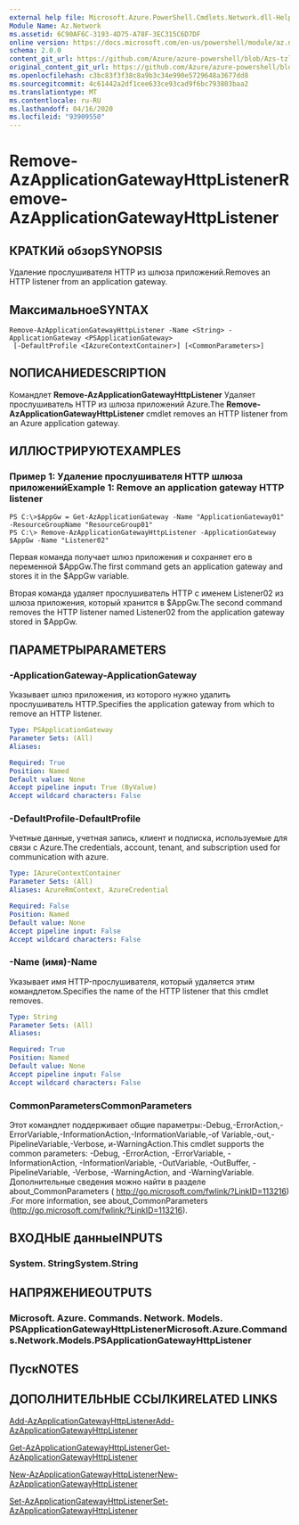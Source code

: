 ```yaml
---
external help file: Microsoft.Azure.PowerShell.Cmdlets.Network.dll-Help.xml
Module Name: Az.Network
ms.assetid: 6C90AF6C-3193-4D75-A78F-3EC315C6D7DF
online version: https://docs.microsoft.com/en-us/powershell/module/az.network/remove-azapplicationgatewayhttplistener
schema: 2.0.0
content_git_url: https://github.com/Azure/azure-powershell/blob/Azs-tzl/src/Network/Network/help/Remove-AzApplicationGatewayHttpListener.md
original_content_git_url: https://github.com/Azure/azure-powershell/blob/Azs-tzl/src/Network/Network/help/Remove-AzApplicationGatewayHttpListener.md
ms.openlocfilehash: c3bc83f3f38c8a9b3c34e990e5729648a3677dd8
ms.sourcegitcommit: 4c61442a2df1cee633ce93cad9f6bc793803baa2
ms.translationtype: MT
ms.contentlocale: ru-RU
ms.lasthandoff: 04/16/2020
ms.locfileid: "93909550"
---
```

# <span data-ttu-id="b384f-101">Remove-AzApplicationGatewayHttpListener</span><span class="sxs-lookup"><span data-stu-id="b384f-101">Remove-AzApplicationGatewayHttpListener</span></span>

## <span data-ttu-id="b384f-102">КРАТКИй обзор</span><span class="sxs-lookup"><span data-stu-id="b384f-102">SYNOPSIS</span></span>
<span data-ttu-id="b384f-103">Удаление прослушивателя HTTP из шлюза приложений.</span><span class="sxs-lookup"><span data-stu-id="b384f-103">Removes an HTTP listener from an application gateway.</span></span>

## <span data-ttu-id="b384f-104">Максимальное</span><span class="sxs-lookup"><span data-stu-id="b384f-104">SYNTAX</span></span>

```
Remove-AzApplicationGatewayHttpListener -Name <String> -ApplicationGateway <PSApplicationGateway>
 [-DefaultProfile <IAzureContextContainer>] [<CommonParameters>]
```

## <span data-ttu-id="b384f-105">NОПИСАНИЕ</span><span class="sxs-lookup"><span data-stu-id="b384f-105">DESCRIPTION</span></span>
<span data-ttu-id="b384f-106">Командлет **Remove-AzApplicationGatewayHttpListener** Удаляет прослушиватель HTTP из шлюза приложений Azure.</span><span class="sxs-lookup"><span data-stu-id="b384f-106">The **Remove-AzApplicationGatewayHttpListener** cmdlet removes an HTTP listener from an Azure application gateway.</span></span>

## <span data-ttu-id="b384f-107">ИЛЛЮСТРИРУЮТ</span><span class="sxs-lookup"><span data-stu-id="b384f-107">EXAMPLES</span></span>

### <span data-ttu-id="b384f-108">Пример 1: Удаление прослушивателя HTTP шлюза приложений</span><span class="sxs-lookup"><span data-stu-id="b384f-108">Example 1: Remove an application gateway HTTP listener</span></span>
```
PS C:\>$AppGw = Get-AzApplicationGateway -Name "ApplicationGateway01" -ResourceGroupName "ResourceGroup01"
PS C:\> Remove-AzApplicationGatewayHttpListener -ApplicationGateway $AppGw -Name "Listener02"
```

<span data-ttu-id="b384f-109">Первая команда получает шлюз приложения и сохраняет его в переменной $AppGw.</span><span class="sxs-lookup"><span data-stu-id="b384f-109">The first command gets an application gateway and stores it in the $AppGw variable.</span></span>

<span data-ttu-id="b384f-110">Вторая команда удаляет прослушиватель HTTP с именем Listener02 из шлюза приложения, который хранится в $AppGw.</span><span class="sxs-lookup"><span data-stu-id="b384f-110">The second command removes the HTTP listener named Listener02 from the application gateway stored in $AppGw.</span></span>

## <span data-ttu-id="b384f-111">ПАРАМЕТРЫ</span><span class="sxs-lookup"><span data-stu-id="b384f-111">PARAMETERS</span></span>

### <span data-ttu-id="b384f-112">-ApplicationGateway</span><span class="sxs-lookup"><span data-stu-id="b384f-112">-ApplicationGateway</span></span>
<span data-ttu-id="b384f-113">Указывает шлюз приложения, из которого нужно удалить прослушиватель HTTP.</span><span class="sxs-lookup"><span data-stu-id="b384f-113">Specifies the application gateway from which to remove an HTTP listener.</span></span>

```yaml
Type: PSApplicationGateway
Parameter Sets: (All)
Aliases: 

Required: True
Position: Named
Default value: None
Accept pipeline input: True (ByValue)
Accept wildcard characters: False
```

### <span data-ttu-id="b384f-114">-DefaultProfile</span><span class="sxs-lookup"><span data-stu-id="b384f-114">-DefaultProfile</span></span>
<span data-ttu-id="b384f-115">Учетные данные, учетная запись, клиент и подписка, используемые для связи с Azure.</span><span class="sxs-lookup"><span data-stu-id="b384f-115">The credentials, account, tenant, and subscription used for communication with azure.</span></span>

```yaml
Type: IAzureContextContainer
Parameter Sets: (All)
Aliases: AzureRmContext, AzureCredential

Required: False
Position: Named
Default value: None
Accept pipeline input: False
Accept wildcard characters: False
```

### <span data-ttu-id="b384f-116">-Name (имя)</span><span class="sxs-lookup"><span data-stu-id="b384f-116">-Name</span></span>
<span data-ttu-id="b384f-117">Указывает имя HTTP-прослушивателя, который удаляется этим командлетом.</span><span class="sxs-lookup"><span data-stu-id="b384f-117">Specifies the name of the HTTP listener that this cmdlet removes.</span></span>

```yaml
Type: String
Parameter Sets: (All)
Aliases: 

Required: True
Position: Named
Default value: None
Accept pipeline input: False
Accept wildcard characters: False
```

### <span data-ttu-id="b384f-118">CommonParameters</span><span class="sxs-lookup"><span data-stu-id="b384f-118">CommonParameters</span></span>
<span data-ttu-id="b384f-119">Этот командлет поддерживает общие параметры:-Debug,-ErrorAction,-ErrorVariable,-InformationAction,-InformationVariable,-of Variable,-out,-PipelineVariable,-Verbose, и-WarningAction.</span><span class="sxs-lookup"><span data-stu-id="b384f-119">This cmdlet supports the common parameters: -Debug, -ErrorAction, -ErrorVariable, -InformationAction, -InformationVariable, -OutVariable, -OutBuffer, -PipelineVariable, -Verbose, -WarningAction, and -WarningVariable.</span></span> <span data-ttu-id="b384f-120">Дополнительные сведения можно найти в разделе about_CommonParameters ( http://go.microsoft.com/fwlink/?LinkID=113216) .</span><span class="sxs-lookup"><span data-stu-id="b384f-120">For more information, see about_CommonParameters (http://go.microsoft.com/fwlink/?LinkID=113216).</span></span>

## <span data-ttu-id="b384f-121">ВХОДНЫЕ данные</span><span class="sxs-lookup"><span data-stu-id="b384f-121">INPUTS</span></span>

### <span data-ttu-id="b384f-122">System. String</span><span class="sxs-lookup"><span data-stu-id="b384f-122">System.String</span></span>

## <span data-ttu-id="b384f-123">НАПРЯЖЕНИЕ</span><span class="sxs-lookup"><span data-stu-id="b384f-123">OUTPUTS</span></span>

### <span data-ttu-id="b384f-124">Microsoft. Azure. Commands. Network. Models. PSApplicationGatewayHttpListener</span><span class="sxs-lookup"><span data-stu-id="b384f-124">Microsoft.Azure.Commands.Network.Models.PSApplicationGatewayHttpListener</span></span>

## <span data-ttu-id="b384f-125">Пуск</span><span class="sxs-lookup"><span data-stu-id="b384f-125">NOTES</span></span>

## <span data-ttu-id="b384f-126">ДОПОЛНИТЕЛЬНЫЕ ССЫЛКИ</span><span class="sxs-lookup"><span data-stu-id="b384f-126">RELATED LINKS</span></span>

[<span data-ttu-id="b384f-127">Add-AzApplicationGatewayHttpListener</span><span class="sxs-lookup"><span data-stu-id="b384f-127">Add-AzApplicationGatewayHttpListener</span></span>](./Add-AzApplicationGatewayHttpListener.md)

[<span data-ttu-id="b384f-128">Get-AzApplicationGatewayHttpListener</span><span class="sxs-lookup"><span data-stu-id="b384f-128">Get-AzApplicationGatewayHttpListener</span></span>](./Get-AzApplicationGatewayHttpListener.md)

[<span data-ttu-id="b384f-129">New-AzApplicationGatewayHttpListener</span><span class="sxs-lookup"><span data-stu-id="b384f-129">New-AzApplicationGatewayHttpListener</span></span>](./New-AzApplicationGatewayHttpListener.md)

[<span data-ttu-id="b384f-130">Set-AzApplicationGatewayHttpListener</span><span class="sxs-lookup"><span data-stu-id="b384f-130">Set-AzApplicationGatewayHttpListener</span></span>](./Set-AzApplicationGatewayHttpListener.md)


